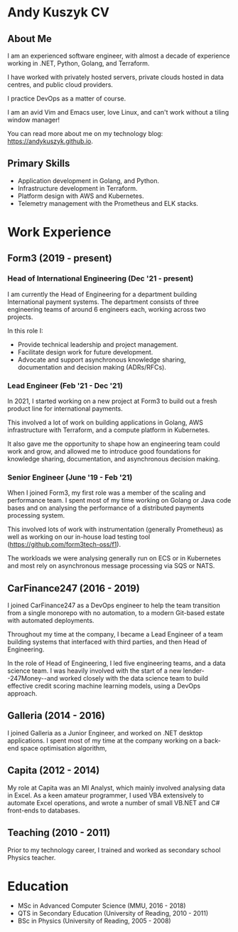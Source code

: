 # Andy Kuszyk CV
## About Me
I am an experienced software engineer, with almost a decade of experience working in .NET, Python, Golang, and Terraform. 

I have worked with privately hosted servers, private clouds hosted in data centres, and public cloud providers. 

I practice DevOps as a matter of course.

I am an avid Vim and Emacs user, love Linux, and can't work without a tiling window manager!

You can read more about me on my technology blog: https://andykuszyk.github.io.

## Primary Skills
- Application development in Golang, and Python.
- Infrastructure development in Terraform.
- Platform design with AWS and Kubernetes.
- Telemetry management with the Prometheus and ELK stacks.

# Work Experience
## Form3 (2019 - present)
### Head of International Engineering (Dec '21 - present)
I am currently the Head of Engineering for a department building International payment systems. The department consists of three engineering teams of around 6 engineers each, working across two projects.

In this role I:

- Provide technical leadership and project management.
- Facilitate design work for future development.
- Advocate and support asynchronous knowledge sharing, documentation and decision making (ADRs/RFCs).

### Lead Engineer (Feb '21 - Dec '21)
In 2021, I started working on a new project at Form3 to build out a fresh product line for international payments.

This involved a lot of work on building applications in Golang, AWS infrastructure with Terraform, and a compute platform in Kubernetes.

It also gave me the opportunity to shape how an engineering team could work and grow, and allowed me to introduce good foundations for knowledge sharing, documentation, and asynchronous decision making.

### Senior Engineer (June '19 - Feb '21)
When I joined Form3, my first role was a member of the scaling and performance team. I spent most of my time working on Golang or Java code bases and on analysing the performance of a distributed payments processing system.

This involved lots of work with instrumentation (generally Prometheus) as well as working on our in-house load testing tool (https://github.com/form3tech-oss/f1).

The workloads we were analysing generally run on ECS or in Kubernetes and most rely on asynchronous message processing via SQS or NATS.

## CarFinance247 (2016 - 2019)
I joined CarFinance247 as a DevOps engineer to help the team transition from a single monorepo with no automation, to a modern Git-based estate with automated deployments.

Throughout my time at the company, I became a Lead Engineer of a team building systems that interfaced with third parties, and then Head of Engineering.

In the role of Head of Engineering, I led five engineering teams, and a data science team. I was heavily involved with the start of a new lender--247Money--and worked closely with the data science team to build effective credit scoring machine learning models, using a DevOps approach.

## Galleria (2014 - 2016)
I joined Galleria as a Junior Engineer, and worked on .NET desktop applications. I spent most of my time at the company working on a back-end space optimisation algorithm,

## Capita (2012 - 2014)
My role at Capita was an MI Analyst, which mainly involved analysing data in Excel. As a keen amateur programmer, I used VBA extensively to automate Excel operations, and wrote a number of small VB.NET and C# front-ends to databases.

## Teaching (2010 - 2011)
Prior to my technology career, I trained and worked as secondary school Physics teacher.

# Education
- MSc in Advanced Computer Science (MMU, 2016 - 2018)
- QTS in Secondary Education (University of Reading, 2010 - 2011)
- BSc in Physics (University of Reading, 2005 - 2008)

